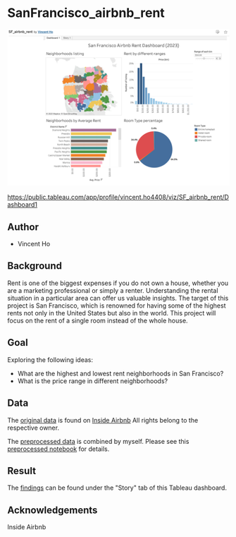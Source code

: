 # SanFrancisco_airbnb_rent

![alt text](tableau_image.png)

https://public.tableau.com/app/profile/vincent.ho4408/viz/SF_airbnb_rent/Dashboard1

## Author

-   Vincent Ho

## Background

Rent is one of the biggest expenses if you do not own a house, whether you are a marketing professional or simply a renter. Understanding the rental situation in a particular area can offer us valuable insights. The target of this project is San Francisco, which is renowned for having some of the highest rents not only in the United States but also in the world. This project will focus on the rent of a single room instead of the whole house.

## Goal

Exploring the following ideas:

- What are the highest and lowest rent neighborhoods in San Francisco?
- What is the price range in different neighborhoods?

## Data

The [original data](https://github.com/vincentho32/SanFrancisco_airbnb_rent/blob/main/data/original/listings.csv) is found on
[Inside Airbnb](http://insideairbnb.com/get-the-data/)
All rights belong to the respective owner.

The [preprocessed data](https://github.com/vincentho32/SanFrancisco_airbnb_rent/blob/main/data/processed/sf_airbnb_rent.csv) is combined by myself. Please see this [preprocessed notebook](https://github.com/vincentho32/SanFrancisco_airbnb_rent/blob/main/SF_airbnb_preprocess.ipynb) for details.


## Result

The [findings](https://public.tableau.com/app/profile/vincent.ho4408/viz/SF_airbnb_rent/Dashboard1) can be found under the "Story" tab of this Tableau dashboard.

## Acknowledgements

Inside Airbnb
